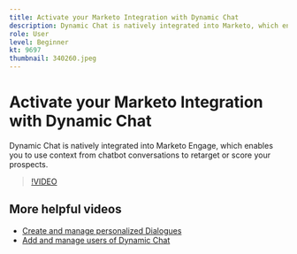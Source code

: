 ```yaml
---
title: Activate your Marketo Integration with Dynamic Chat
description: Dynamic Chat is natively integrated into Marketo, which enables you to use context from chatbot conversations to retarget or score your prospects.
role: User
level: Beginner
kt: 9697
thumbnail: 340260.jpeg
---
```


# Activate your Marketo Integration with Dynamic Chat

Dynamic Chat is natively integrated into Marketo Engage, which enables you to use context from chatbot conversations to retarget or score your prospects.

>[!VIDEO](https://video.tv.adobe.com/v/340260/?quality=12&learn=on)

## More helpful videos

* [Create and manage personalized Dialogues](dialogue-management.md)
* [Add and manage users of Dynamic Chat](user-management.md)
